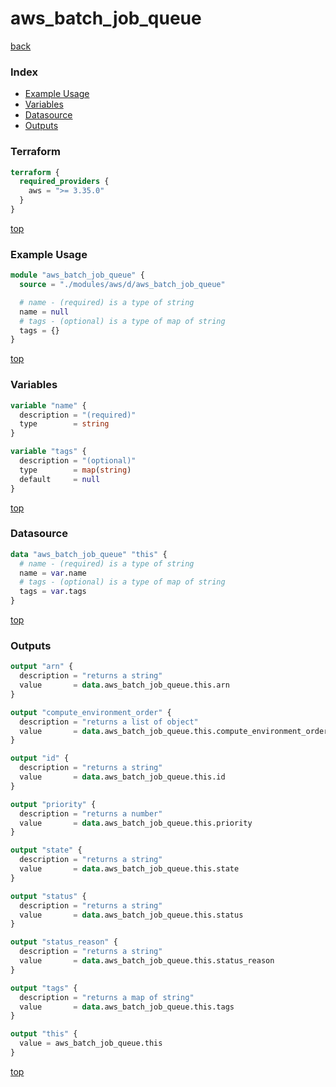 # aws_batch_job_queue

[back](../aws.md)

### Index

- [Example Usage](#example-usage)
- [Variables](#variables)
- [Datasource](#datasource)
- [Outputs](#outputs)

### Terraform

```terraform
terraform {
  required_providers {
    aws = ">= 3.35.0"
  }
}
```

[top](#index)

### Example Usage

```terraform
module "aws_batch_job_queue" {
  source = "./modules/aws/d/aws_batch_job_queue"

  # name - (required) is a type of string
  name = null
  # tags - (optional) is a type of map of string
  tags = {}
}
```

[top](#index)

### Variables

```terraform
variable "name" {
  description = "(required)"
  type        = string
}

variable "tags" {
  description = "(optional)"
  type        = map(string)
  default     = null
}
```

[top](#index)

### Datasource

```terraform
data "aws_batch_job_queue" "this" {
  # name - (required) is a type of string
  name = var.name
  # tags - (optional) is a type of map of string
  tags = var.tags
}
```

[top](#index)

### Outputs

```terraform
output "arn" {
  description = "returns a string"
  value       = data.aws_batch_job_queue.this.arn
}

output "compute_environment_order" {
  description = "returns a list of object"
  value       = data.aws_batch_job_queue.this.compute_environment_order
}

output "id" {
  description = "returns a string"
  value       = data.aws_batch_job_queue.this.id
}

output "priority" {
  description = "returns a number"
  value       = data.aws_batch_job_queue.this.priority
}

output "state" {
  description = "returns a string"
  value       = data.aws_batch_job_queue.this.state
}

output "status" {
  description = "returns a string"
  value       = data.aws_batch_job_queue.this.status
}

output "status_reason" {
  description = "returns a string"
  value       = data.aws_batch_job_queue.this.status_reason
}

output "tags" {
  description = "returns a map of string"
  value       = data.aws_batch_job_queue.this.tags
}

output "this" {
  value = aws_batch_job_queue.this
}
```

[top](#index)